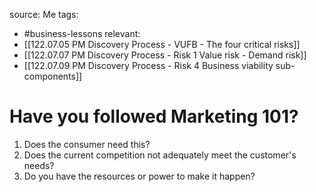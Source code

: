 source: Me
tags:
- #business-lessons 
relevant:
- [[122.07.05 PM Discovery Process - VUFB - The four critical risks]]
- [[122.07.07 PM Discovery Process - Risk 1 Value risk - Demand risk]]
- [[122.07.09 PM Discovery Process - Risk 4 Business viability sub-components]]

# Have you followed Marketing 101?

1. Does the consumer need this?
2. Does the current competition not adequately meet the customer's needs?
3. Do you have the resources or power to make it happen?
